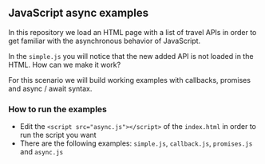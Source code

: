 ## JavaScript async examples 

In this repository we load an HTML page with a list of travel APIs in order to get familiar with the asynchronous behavior of JavaScript. 

In the `simple.js` you will notice that the new added API is not loaded in the HTML. How can we make it work?

For this scenario we will build working examples with callbacks, promises and async / await syntax. 

### How to run the examples

- Edit the `<script src="async.js"></script>` of the `index.html` in order to run the script you want
- There are the following examples: `simple.js`, `callback.js`, `promises.js` and `async.js`